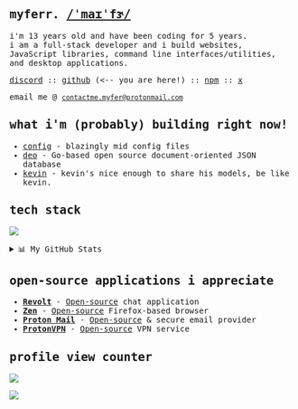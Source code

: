 <samp>

## myferr. [/ˈmaɪˈfɝ/](https://ipa-reader.com/?text=%CB%88ma%C9%AA%CB%88f%C9%9D)

  
i'm 13 years old and have been coding for 5 years.  
i am a full-stack developer and i build websites, JavaScript libraries, command line interfaces/utilities, and desktop applications.

[discord](https://discord.com/users/1157526846229991544)
::
[github](https://github.com/myferr) (<-- you are here!)
::
[npm](https://npmjs.com/~myfer)
::
[x](https://x.com/myferdoescoding)

email me @ [`contactme.myfer@protonmail.com`](mailto:contactme.myfer@protonmail.com)

## what i'm (probably) building right now!
- [config](https://github.com/myferr/config) - blazingly mid config files
- [deo](https://github.com/myferr/deo) - Go-based open source document-oriented JSON database
- [kevin](https://github.com/myferr/kevin) - kevin's nice enough to share his models, be like kevin.

## tech stack
[![](https://skills.syvixor.com/api/icons?perline=10&i=actix,apple,archlinux,astro,bash,batch,biome,bun,cloudflare,css3,curl,discordbots,docker,electron,elysiajs,expressjs,ghostty,gin,git,github,githubactions,homebrew,html,huggingface,javascript,linux,macos,markdown,mongodb,neovim,nextjs,nodejs,npm,obsidian,ollama,python,reactjs,rust,sass,shadcnui,skeletonui,svelte,tailwindcss,tauri,typescript,vercel,visualstudiocode,vuejs,x,zed,zen,zod,zshell)](https://github.com/myferr/)

<details>
<summary>📊 My GitHub Stats</summary>

<br>

[![Top Langs](https://github-readme-stats.vercel.app/api/top-langs/?username=myferr&text_color=FFFFFF&bg_color=000000&title_color=94b4a4&langs_count=15&layout=compact&hide_border=true&hide=css,markdown,java)](https://github.com/myferr/)

[![GitHub Stats](https://github-readme-stats.vercel.app/api?username=myferr&show_icons=true&hide_border=true&title_color=94b4a4&icon_color=FFFFFF&text_color=FFFFFF&bg_color=000000)](https://github.com/myferr/)

[![](https://nirzak-streak-stats.vercel.app/?user=myferr&theme=dark&hide_border=true)](https://github.com/myferr/)

[![](https://github-profile-trophy.vercel.app/?username=myferr&row=1)](https://github.com/myferr/)
</details>


## open-source applications i appreciate
* [**Revolt**](https://revolt.chat/) - [Open-source](https://github.com/revoltchat) chat application
* [**Zen**](https://zen-browser.app/) - [Open-source](https://github.com/zen-browser/desktop) Firefox-based browser
* [**Proton Mail**](https://proton.me/mail/) - [Open-source](https://github.com/ProtonMail) & secure email provider
* [**ProtonVPN**](https://protonvpn.com/) - [Open-source](https://github.com/ProtonVPN/) VPN service

## profile view counter
![](https://komarev.com/ghpvc/?username=myferr)

</samp>

![](https://media.tenor.com/a79FKdYtynQAAAAi/cat-sitting-cats.gif)
